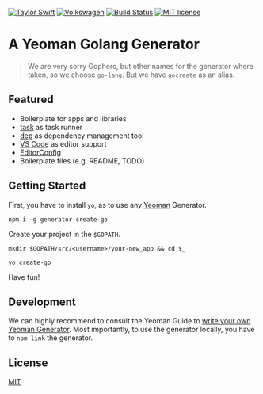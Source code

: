 [![Taylor Swift](https://img.shields.io/badge/secured%20by-taylor%20swift-brightgreen.svg)](https://twitter.com/SwiftOnSecurity)
[![Volkswagen](https://auchenberg.github.io/volkswagen/volkswargen_ci.svg?v=1)](https://github.com/auchenberg/volkswagen)
[![Build Status](https://travis-ci.org/andersnormal/generator-create-go.svg?branch=master)](https://travis-ci.org/andersnormal/generator-create-go)
[![MIT license](http://img.shields.io/badge/license-MIT-brightgreen.svg)](http://opensource.org/licenses/MIT)

# A Yeoman Golang Generator

> We are very sorry Gophers, but other names for the generator where taken, so we choose `go-lang`. But we have `gocreate` as an alias.

## Featured

- Boilerplate for apps and libraries
- [task](https://github.com/go-task) as task runner
- [dep](https://github.com/golang/dep) as dependency management tool
- [VS Code](https://code.visualstudio.com/) as editor support
- [EditorConfig](https://editorconfig.org/)
- Boilerplate files (e.g. README, TODO)

## Getting Started

First, you have to install `yo`, as to use any [Yeoman](http://yeoman.io/) Generator.

```
npm i -g generator-create-go
```

Create your project in the `$GOPATH`.

```
mkdir $GOPATH/src/<username>/your-new_app && cd $_
```

```
yo create-go
```

Have fun!

## Development

We can highly recommend to consult the Yeoman Guide to [write your own Yeoman Generator](http://yeoman.io/authoring/). Most importantly, to use the generator locally, you have to `npm link` the generator.

## License

[MIT](/LICENSE)
